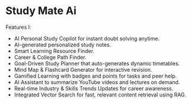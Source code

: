 # Study Mate Ai
Features l:
- AI Personal Study Copilot for instant doubt solving anytime.
- AI-generated personalized study notes.
- Smart Learning Resource Finder.
- Career & College Path Finder.
- Goal-Driven Study Planner that auto-generates dynamic timetables.
- Mind Map & Flashcard Generator for interactive revision.
- Gamified Learning with badges and points for tasks and peer help.
- AI Assistant to summarize YouTube videos and lectures on demand.
- Real-time Industry & Skills Trends Updates for career awareness.
- Integrated Vector Search for fast, relevant content retrieval using RAG.
